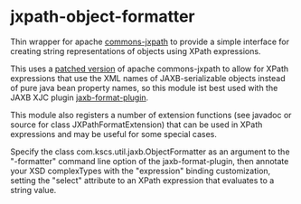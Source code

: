 # jxpath-object-formatter
Thin wrapper for apache [commons-jxpath](http://github.com/mklemm/commons-jxpath) to provide a simple interface for
creating string representations of objects using XPath expressions.

This uses a [patched version](http://github.com/mklemm/commons-jxpath) of apache commons-jxpath to
allow for XPath expressions that use the XML names of JAXB-serializable objects instead of pure java
bean property names, so this module ist best used with the JAXB XJC plugin [jaxb-format-plugin](http://github.com/mklemm/jaxb-format-plugin).

This module also registers a number of extension functions (see javadoc or source for class JXPathFormatExtension)
that can be used in XPath expressions and may be useful for some special cases.

Specify the class
    com.kscs.util.jaxb.ObjectFormatter
as an argument to the "-formatter" command line option of the jaxb-format-plugin, then annotate your XSD complexTypes
with the "expression" binding customization, setting the "select" attribute to an XPath expression that evaluates to a string value.


